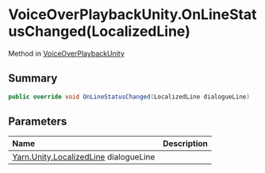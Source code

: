 # VoiceOverPlaybackUnity.OnLineStatusChanged(LocalizedLine)

Method in [VoiceOverPlaybackUnity](/api/csharp/yarn.unity.voiceoverplaybackunity.md)

## Summary



```csharp
public override void OnLineStatusChanged(LocalizedLine dialogueLine)
```

## Parameters

|Name|Description|
|:---|:---|
|[Yarn.Unity.LocalizedLine](/api/csharp/yarn.unity.localizedline.md) dialogueLine||

